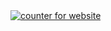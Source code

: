 <div id="sfcd8tbnjunupmbmge1su9jeq5c2d6xczlh"></div><noscript><a href="https://www.freecounterstat.com" title="counter for website"><img src="https://counter9.stat.ovh/private/freecounterstat.php?c=d8tbnjunupmbmge1su9jeq5c2d6xczlh" border="0" title="counter for website" alt="counter for website" ></a></noscript>
